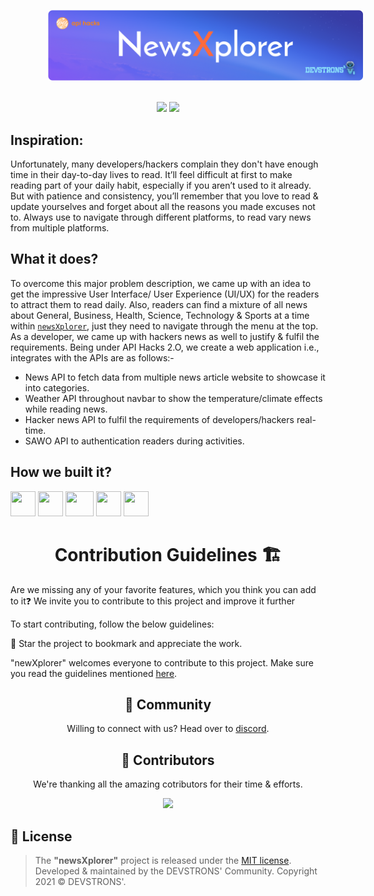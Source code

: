 <p align="center">
    <img style="margin: 0 0 0 60px" src="static/assets/img/newsXplorer-banner.png" alt="newsXplorer"/>
</p>
<div align="center">
</br>
<a href="https://github.com/devstrons/newsXplorer"><img src="https://badges.frapsoft.com/os/v1/open-source.svg?v=103"></a>
<a href="https://github.com/devstrons/newsXplorer/blob/master/LICENSE"><img src="https://img.shields.io/badge/license-MIT-brightgreen.svg?v=103"></a>
</br>
</div>

## Inspiration:
Unfortunately, many developers/hackers complain they don't have enough time in their day-to-day lives to read.
It’ll feel difficult at first to make reading part of your daily habit, especially if you aren’t used to it already. But with patience and consistency, you’ll remember that you love to read & update yourselves and forget about all the reasons you made excuses not to.
Always use to navigate through different platforms, to read vary news from multiple platforms.

## What it does?
To overcome this major problem description, we came up with an idea to get the impressive User Interface/ User Experience (UI/UX) for the readers to attract them to read daily. Also, readers can find a mixture of all news about General, Business, Health, Science, Technology & Sports at a time within [`newsXplorer`](https://newsxplorer.herokuapp.com), just they need to navigate through the menu at the top. As a developer, we came up with hackers news as well to justify & fulfil the requirements.
Being under API Hacks 2.O, we create a web application i.e., integrates with the APIs are as follows:-
- News API to fetch data from multiple news article website to showcase it into categories.
- Weather API throughout navbar to show the temperature/climate effects while reading news.
- Hacker news API to fulfil the requirements of developers/hackers real-time.
- SAWO API to authentication readers during activities.

## How we built it?
<code><a href="#"><img height="40" width="40" src="https://raw.githubusercontent.com/devstrons/newsXplorer/master/static/assets/img/html.png"></a></code>
<code><a href="#"><img height="40" width="40" src="https://raw.githubusercontent.com/devstrons/newsXplorer/master/static/assets/img/flask.png"></a></code>
<code><a href="#"><img height="40" width="45" src="https://cdn.iconscout.com/icon/free/png-256/figma-682083.png"></a></code>
<code><a href="#"><img height="40" width="40" src="https://cdn.iconscout.com/icon/free/png-256/css-131-722685.png"></a></code>
<code><a href="#"><img height="40" width="40" src="https://user-images.githubusercontent.com/71369943/125153949-d8854280-e174-11eb-99bd-af46a5767a54.png"></a></code>

<h1 align="center" style="font-weight:bold">Contribution Guidelines 🏗</h1>
Are we missing any of your favorite features, which you think you can add to it❓ We invite you to contribute to this project and improve it further

To start contributing, follow the below guidelines: 

🌟 Star the project to bookmark and appreciate the work.

"newXplorer" welcomes everyone to contribute to this project. Make sure you read the guidelines mentioned [here](https://github.com/devstrons/newXplorer/blob/main/CONTRIBUTING.md).

<h2 align="center" style="font-weight:bold">🤝 Community</h2>
<p align="center">
Willing to connect with us? 
Head over to <a href="https://discord.gg/MVujzTBqed" >discord</a>.
</p>

<h2 align="center" style="font-weight:bold">🌈 Contributors</h2>
<p align="center">
We're thanking all the amazing cotributors for their time & efforts.
</p>
<p align="center">
<a href="https://github.com/devstrons/newsXplorer/graphs/contributors">
  <img src="https://contrib.rocks/image?repo=devstrons/newsXplorer" />
</a>
</p>
<h2 align="left" style="font-weight:bold">📰 License</h2>

> The **"newsXplorer"** project is released under the [MIT license](https://github.com/devstrons/newsXplorer/blob/master/LICENSE). <br> Developed &amp; maintained by the DEVSTRONS' Community. Copyright 2021 © DEVSTRONS'.

